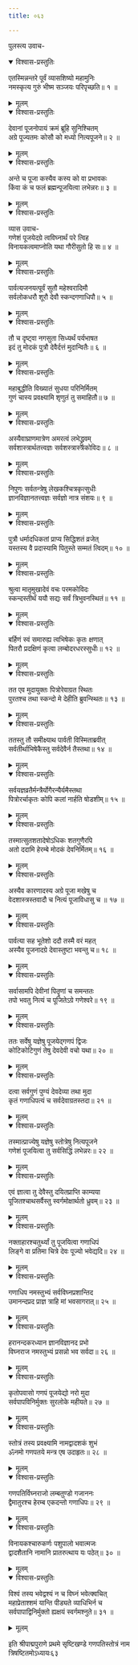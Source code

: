```yaml
---
title: ०६३

---
```

पुलस्त्य उवाच-  

<details open><summary>विश्वास-प्रस्तुतिः</summary>

एतस्मिन्नन्तरे पूर्वं व्यासशिष्यो महामुनिः  
नमस्कृत्य गुरुं भीष्म सञ्जयः परिपृच्छति॥ १ ॥
</details>

<details><summary>मूलम्</summary>

एतस्मिन्नन्तरे पूर्वं व्यासशिष्यो महामुनिः  
नमस्कृत्य गुरुं भीष्म सञ्जयः परिपृच्छति॥ १ ॥
</details>



<details open><summary>विश्वास-प्रस्तुतिः</summary>

देवानां पूजनोपायं क्रमं ब्रूहि सुनिश्चितम्  
अग्रे पूज्यतमः कोसौ को मध्यो नित्यपूजने॥ २ ॥
</details>

<details><summary>मूलम्</summary>

देवानां पूजनोपायं क्रमं ब्रूहि सुनिश्चितम्  
अग्रे पूज्यतमः कोसौ को मध्यो नित्यपूजने॥ २ ॥
</details>



<details open><summary>विश्वास-प्रस्तुतिः</summary>

अन्ते च पूजा कस्यैव कस्य को वा प्रभावकः  
किंवा कं च फलं ब्रह्मन्पूजयित्वा लभेन्नरः॥ ३ ॥
</details>

<details><summary>मूलम्</summary>

अन्ते च पूजा कस्यैव कस्य को वा प्रभावकः  
किंवा कं च फलं ब्रह्मन्पूजयित्वा लभेन्नरः॥ ३ ॥
</details>



<details open><summary>विश्वास-प्रस्तुतिः</summary>

व्यास उवाच-  
गणेशं पूजयेदग्रे त्वविघ्नार्थं परे त्विह  
विनायकत्वमाप्नोति यथा गौरीसुतो हि सः॥ ४ ॥
</details>

<details><summary>मूलम्</summary>

व्यास उवाच-  
गणेशं पूजयेदग्रे त्वविघ्नार्थं परे त्विह  
विनायकत्वमाप्नोति यथा गौरीसुतो हि सः॥ ४ ॥
</details>



<details open><summary>विश्वास-प्रस्तुतिः</summary>

पार्वत्यजनयत्पूर्वं सुतौ महेश्वरादिमौ  
सर्वलोकधरौ शूरौ देवौ स्कन्दगणाधिपौ॥ ५ ॥
</details>

<details><summary>मूलम्</summary>

पार्वत्यजनयत्पूर्वं सुतौ महेश्वरादिमौ  
सर्वलोकधरौ शूरौ देवौ स्कन्दगणाधिपौ॥ ५ ॥
</details>



<details open><summary>विश्वास-प्रस्तुतिः</summary>

तौ च दृष्ट्वा नगसुता सिध्यर्थं पर्यभाषत  
इदं तु मोदकं पुत्रौ देवैर्दत्तं मुदान्वितैः॥ ६ ॥
</details>

<details><summary>मूलम्</summary>

तौ च दृष्ट्वा नगसुता सिध्यर्थं पर्यभाषत  
इदं तु मोदकं पुत्रौ देवैर्दत्तं मुदान्वितैः॥ ६ ॥
</details>



<details open><summary>विश्वास-प्रस्तुतिः</summary>

महाबुद्धीति विख्यातं सुधया परिनिर्मितम्  
गुणं चास्य प्रवक्ष्यामि शृणुतं तु समाहितौ॥ ७ ॥
</details>

<details><summary>मूलम्</summary>

महाबुद्धीति विख्यातं सुधया परिनिर्मितम्  
गुणं चास्य प्रवक्ष्यामि शृणुतं तु समाहितौ॥ ७ ॥
</details>



<details open><summary>विश्वास-प्रस्तुतिः</summary>

अस्यैवाघ्राणमात्रेण अमरत्वं लभेद्ध्रुवम्  
सर्वशास्त्रार्थतत्त्वज्ञः सर्वशस्त्रास्त्रकोविदः॥ ८ ॥
</details>

<details><summary>मूलम्</summary>

अस्यैवाघ्राणमात्रेण अमरत्वं लभेद्ध्रुवम्  
सर्वशास्त्रार्थतत्त्वज्ञः सर्वशस्त्रास्त्रकोविदः॥ ८ ॥
</details>



<details open><summary>विश्वास-प्रस्तुतिः</summary>

निपुणः सर्वतन्त्रेषु लेखकश्चित्रकृत्सुधीः  
ज्ञानविज्ञानतत्त्वज्ञः सर्वज्ञो नात्र संशयः॥ ९ ॥
</details>

<details><summary>मूलम्</summary>

निपुणः सर्वतन्त्रेषु लेखकश्चित्रकृत्सुधीः  
ज्ञानविज्ञानतत्त्वज्ञः सर्वज्ञो नात्र संशयः॥ ९ ॥
</details>



<details open><summary>विश्वास-प्रस्तुतिः</summary>

पुत्रौ धर्मादधिकतां प्राप्य सिद्धिशतं व्रजेत्  
यस्तस्य वै प्रदास्यामि पितुस्ते सम्मतं त्विदम्॥ १० ॥
</details>

<details><summary>मूलम्</summary>

पुत्रौ धर्मादधिकतां प्राप्य सिद्धिशतं व्रजेत्  
यस्तस्य वै प्रदास्यामि पितुस्ते सम्मतं त्विदम्॥ १० ॥
</details>



<details open><summary>विश्वास-प्रस्तुतिः</summary>

श्रुत्वा मातृमुखादेवं वचः परमकोविदः  
स्कन्दस्तीर्थं ययौ सद्यः सर्वं त्रिभुवनस्थितं॥ ११ ॥
</details>

<details><summary>मूलम्</summary>

श्रुत्वा मातृमुखादेवं वचः परमकोविदः  
स्कन्दस्तीर्थं ययौ सद्यः सर्वं त्रिभुवनस्थितं॥ ११ ॥
</details>



<details open><summary>विश्वास-प्रस्तुतिः</summary>

बर्हिणं स्वं समारुह्य त्वभिषेकः कृतः क्षणात्  
पितरौ प्रदक्षिणं कृत्वा लम्बोदरधरस्सुधीः॥ १२ ॥
</details>

<details><summary>मूलम्</summary>

बर्हिणं स्वं समारुह्य त्वभिषेकः कृतः क्षणात्  
पितरौ प्रदक्षिणं कृत्वा लम्बोदरधरस्सुधीः॥ १२ ॥
</details>



<details open><summary>विश्वास-प्रस्तुतिः</summary>

तत एव मुदायुक्तः पित्रोरेवाग्रत स्थितः  
पुरतश्च तथा स्कन्दो मे देहीति ब्रुवन्स्थितः॥ १३ ॥
</details>

<details><summary>मूलम्</summary>

तत एव मुदायुक्तः पित्रोरेवाग्रत स्थितः  
पुरतश्च तथा स्कन्दो मे देहीति ब्रुवन्स्थितः॥ १३ ॥
</details>



<details open><summary>विश्वास-प्रस्तुतिः</summary>

ततस्तु तौ समीक्ष्याथ पार्वती विस्मिताब्रवीत्  
सर्वतीर्थाभिषेकैस्तु सर्वदेवैर्न तैस्तथा॥ १४ ॥
</details>

<details><summary>मूलम्</summary>

ततस्तु तौ समीक्ष्याथ पार्वती विस्मिताब्रवीत्  
सर्वतीर्थाभिषेकैस्तु सर्वदेवैर्न तैस्तथा॥ १४ ॥
</details>



<details open><summary>विश्वास-प्रस्तुतिः</summary>

सर्वयज्ञव्रतैर्मन्त्रैर्योगैरन्यैर्यमैस्तथा  
पित्रोरर्चाकृतः कोपि कलां नार्हति षोडशीम्॥ १५ ॥
</details>

<details><summary>मूलम्</summary>

सर्वयज्ञव्रतैर्मन्त्रैर्योगैरन्यैर्यमैस्तथा  
पित्रोरर्चाकृतः कोपि कलां नार्हति षोडशीम्॥ १५ ॥
</details>



<details open><summary>विश्वास-प्रस्तुतिः</summary>

तस्मात्सुतशतादेषोऽधिकः शतगुणैरपि  
अतो ददामि हेरम्बे मोदकं देवनिर्मितम्॥ १६ ॥
</details>

<details><summary>मूलम्</summary>

तस्मात्सुतशतादेषोऽधिकः शतगुणैरपि  
अतो ददामि हेरम्बे मोदकं देवनिर्मितम्॥ १६ ॥
</details>



<details open><summary>विश्वास-प्रस्तुतिः</summary>

अस्यैव कारणादस्य अग्रे पूजा मखेषु च  
वेदशास्त्रस्तवादौ च नित्यं पूजाविधासु च ॥ १७ ॥
</details>

<details><summary>मूलम्</summary>

अस्यैव कारणादस्य अग्रे पूजा मखेषु च  
वेदशास्त्रस्तवादौ च नित्यं पूजाविधासु च ॥ १७ ॥
</details>



<details open><summary>विश्वास-प्रस्तुतिः</summary>

पार्वत्या सह भूतेशो ददौ तस्मै वरं महत्  
अस्यैव पूजनादग्रे देवास्तुष्टा भवन्तु च॥ १८ ॥
</details>

<details><summary>मूलम्</summary>

पार्वत्या सह भूतेशो ददौ तस्मै वरं महत्  
अस्यैव पूजनादग्रे देवास्तुष्टा भवन्तु च॥ १८ ॥
</details>



<details open><summary>विश्वास-प्रस्तुतिः</summary>

सर्वासामपि देवीनां पितॄणां च समन्ततः  
तपो भवतु नित्यं च पूजितेऽग्रे गणेश्वरे॥ १९ ॥
</details>

<details><summary>मूलम्</summary>

सर्वासामपि देवीनां पितॄणां च समन्ततः  
तपो भवतु नित्यं च पूजितेऽग्रे गणेश्वरे॥ १९ ॥
</details>



<details open><summary>विश्वास-प्रस्तुतिः</summary>

ततः सर्वेषु यज्ञेषु पूजयेद्गणपं द्विजः  
कोटिकोटिगुणं तेषु देवदेवी वचो यथा॥ २० ॥
</details>

<details><summary>मूलम्</summary>

ततः सर्वेषु यज्ञेषु पूजयेद्गणपं द्विजः  
कोटिकोटिगुणं तेषु देवदेवी वचो यथा॥ २० ॥
</details>



<details open><summary>विश्वास-प्रस्तुतिः</summary>

दत्वा सर्वगुणं पुण्यं देवदेव्या तथा मुदा  
कृतं गणाधिपत्यं च सर्वदेवाग्रतस्तदा॥ २१ ॥
</details>

<details><summary>मूलम्</summary>

दत्वा सर्वगुणं पुण्यं देवदेव्या तथा मुदा  
कृतं गणाधिपत्यं च सर्वदेवाग्रतस्तदा॥ २१ ॥
</details>



<details open><summary>विश्वास-प्रस्तुतिः</summary>

तस्मात्प्राज्येषु यज्ञेषु स्तोत्रेषु नित्यपूजने  
गणेशं पूजयित्वा तु सर्वसिद्धिं लभेन्नरः॥ २२ ॥
</details>

<details><summary>मूलम्</summary>

तस्मात्प्राज्येषु यज्ञेषु स्तोत्रेषु नित्यपूजने  
गणेशं पूजयित्वा तु सर्वसिद्धिं लभेन्नरः॥ २२ ॥
</details>



<details open><summary>विश्वास-प्रस्तुतिः</summary>

एवं ज्ञात्वा तु देवैस्तु दयितप्राप्ति काम्यया  
पूजितश्चाथसर्वैस्तु स्वर्गमोक्षार्थतो ध्रुवम्॥ २३ ॥
</details>

<details><summary>मूलम्</summary>

एवं ज्ञात्वा तु देवैस्तु दयितप्राप्ति काम्यया  
पूजितश्चाथसर्वैस्तु स्वर्गमोक्षार्थतो ध्रुवम्॥ २३ ॥
</details>



<details open><summary>विश्वास-प्रस्तुतिः</summary>

नक्ताहारश्चतुर्थ्यां तु पूजयित्वा गणाधिपं  
लिङ्गे वा प्रतिमा चित्रे देवः पूज्यो भवेद्यदि॥ २४ ॥
</details>

<details><summary>मूलम्</summary>

नक्ताहारश्चतुर्थ्यां तु पूजयित्वा गणाधिपं  
लिङ्गे वा प्रतिमा चित्रे देवः पूज्यो भवेद्यदि॥ २४ ॥
</details>



<details open><summary>विश्वास-प्रस्तुतिः</summary>

गणाधिप नमस्तुभ्यं सर्वविघ्नप्रशान्तिद  
उमानन्दप्रद प्राज्ञ त्राहि मां भवसागरात्॥ २५ ॥
</details>

<details><summary>मूलम्</summary>

गणाधिप नमस्तुभ्यं सर्वविघ्नप्रशान्तिद  
उमानन्दप्रद प्राज्ञ त्राहि मां भवसागरात्॥ २५ ॥
</details>



<details open><summary>विश्वास-प्रस्तुतिः</summary>

हरानन्दकरध्यान ज्ञानविज्ञानद प्रभो  
विघ्नराज नमस्तुभ्यं प्रसन्नो भव सर्वदा॥ २६ ॥
</details>

<details><summary>मूलम्</summary>

हरानन्दकरध्यान ज्ञानविज्ञानद प्रभो  
विघ्नराज नमस्तुभ्यं प्रसन्नो भव सर्वदा॥ २६ ॥
</details>



<details open><summary>विश्वास-प्रस्तुतिः</summary>

कृतोपवासो गणपं पूजयेद्यो नरो मुदा  
सर्वपापविनिर्मुक्तः सुरलोके महीयते॥ २७ ॥
</details>

<details><summary>मूलम्</summary>

कृतोपवासो गणपं पूजयेद्यो नरो मुदा  
सर्वपापविनिर्मुक्तः सुरलोके महीयते॥ २७ ॥
</details>



<details open><summary>विश्वास-प्रस्तुतिः</summary>

स्तोत्रं तस्य प्रवक्ष्यामि नामद्वादशकं शुभं  
ॐनमो गणपतये मन्त्र एष उदाहृतः॥ २८ ॥
</details>

<details><summary>मूलम्</summary>

स्तोत्रं तस्य प्रवक्ष्यामि नामद्वादशकं शुभं  
ॐनमो गणपतये मन्त्र एष उदाहृतः॥ २८ ॥
</details>



<details open><summary>विश्वास-प्रस्तुतिः</summary>

गणपतिर्विघ्नराजो लम्बतुण्डो गजाननः  
द्वैमातुरश्च हेरम्ब एकदन्तो गणाधिपः॥ २९ ॥
</details>

<details><summary>मूलम्</summary>

गणपतिर्विघ्नराजो लम्बतुण्डो गजाननः  
द्वैमातुरश्च हेरम्ब एकदन्तो गणाधिपः॥ २९ ॥
</details>



<details open><summary>विश्वास-प्रस्तुतिः</summary>

विनायकश्चारुकर्णः पशुपालो भवात्मजः  
द्वादशैतानि नामानि प्रातरुत्थाय यः पठेत्॥ ३० ॥
</details>

<details><summary>मूलम्</summary>

विनायकश्चारुकर्णः पशुपालो भवात्मजः  
द्वादशैतानि नामानि प्रातरुत्थाय यः पठेत्॥ ३० ॥
</details>



<details open><summary>विश्वास-प्रस्तुतिः</summary>

विश्वं तस्य भवेद्वश्यं न च विघ्नं भवेत्क्वचित्  
महाप्रेताश्शमं यान्ति पीड्यते व्याधिभिर्न च  
सर्वपापाद्विनिर्मुक्तो ह्यक्षयं स्वर्गमश्नुते॥ ३१ ॥
</details>

<details><summary>मूलम्</summary>

विश्वं तस्य भवेद्वश्यं न च विघ्नं भवेत्क्वचित्  
महाप्रेताश्शमं यान्ति पीड्यते व्याधिभिर्न च  
सर्वपापाद्विनिर्मुक्तो ह्यक्षयं स्वर्गमश्नुते॥ ३१ ॥
</details>


इति श्रीपाद्मपुराणे प्रथमे सृष्टिखण्डे गणपतिस्तोत्रं नाम  
त्रिषष्टितमोऽध्यायः६३